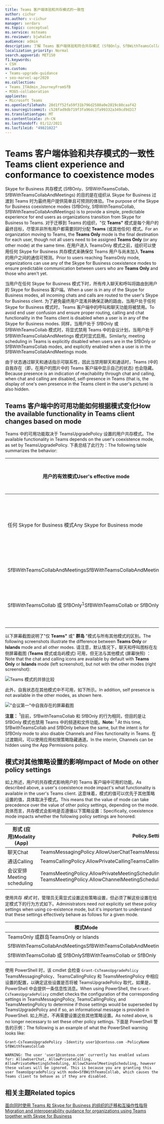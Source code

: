 ```yaml
---
title: Teams 客户端体验和共存模式的一致性
author: cichur
ms.author: v-cichur
manager: serdars
ms.topic: conceptual
ms.service: msteams
ms.reviewer: bjwhalen
audience: admin
description: 了解 Teams 客户端体验和符合共存模式 (SfBOnly、SfBWithTeamsCollab、SfBWithTeamsCollabAndMeetings) 。
localization_priority: Normal
search.appverid: MET150
f1.keywords:
- CSH
ms.custom:
- Teams-upgrade-guidance
- seo-marvel-apr2020
ms.collection:
- Teams_ITAdmin_JourneyFromSfB
- M365-collaboration
appliesto:
- Microsoft Teams
ms.openlocfilehash: 20d1ff52fa59f31b796d2580a0e2819c80caaf42
ms.sourcegitcommit: c528fad9db719f3fa96dc3fa99332a349cd9d317
ms.translationtype: MT
ms.contentlocale: zh-CN
ms.lasthandoff: 01/12/2021
ms.locfileid: "49821022"
---
```

# <a name="teams-client-experience-and-conformance-to-coexistence-modes"></a><span data-ttu-id="45b46-103">Teams 客户端体验和共存模式的一致性</span><span class="sxs-lookup"><span data-stu-id="45b46-103">Teams client experience and conformance to coexistence modes</span></span>

<a name="about-upgrade-basic"></a>

<span data-ttu-id="45b46-104">Skype for Business 共存模式 (SfBOnly、SfBWithTeamsCollab、SfBWithTeamsCollabAndMeetings) 的目的是在组织从 Skype for Business 过渡到 Teams 时为最终用户提供简单且可预测的体验。</span><span class="sxs-lookup"><span data-stu-id="45b46-104">The purpose of the Skype for Business coexistence modes (SfBOnly, SfBWithTeamsCollab, SfBWithTeamsCollabAndMeetings) is to provide a simple, predictable experience for end users as organizations transition from Skype for Business to Teams.</span></span>  <span data-ttu-id="45b46-105">对于迁移到 Teams 的组织，"仅 **Teams"** 模式是每个用户的最终目标，尽管并非所有用户都需要同时分配 **Teams** (或其他任何) 模式。</span><span class="sxs-lookup"><span data-stu-id="45b46-105">For an organization moving to Teams, the **Teams Only** mode is the final destination for each user, though not all users need to be assigned **Teams Only** (or any other mode) at the same time.</span></span>  <span data-ttu-id="45b46-106">在用户进入 TeamsOnly 模式之前，组织可以使用任何 Skype for Business 共存模式来确保仅 Teams 用户与尚未加入 **Teams** 的用户之间的通信可预测。</span><span class="sxs-lookup"><span data-stu-id="45b46-106">Prior to users reaching TeamsOnly mode, organizations can use any of the Skype for Business coexistence modes to ensure predictable communication between users who are **Teams Only** and those who aren't yet.</span></span> 

<span data-ttu-id="45b46-107">当用户在任何 Skype for Business 模式下时，所有传入聊天和呼叫将路由到用户的 Skype for Business 客户端。</span><span class="sxs-lookup"><span data-stu-id="45b46-107">When a user is in any of the Skype for Business modes, all incoming chats and calls are routed to the user's Skype for Business client.</span></span> <span data-ttu-id="45b46-108">为了避免最终用户混淆并确保正确的路由，当用户处于任何 Skype for Business 模式时，Teams 客户端中的呼叫和聊天功能将被禁用。</span><span class="sxs-lookup"><span data-stu-id="45b46-108">To avoid end user confusion and ensure proper routing, calling and chat functionality in the Teams client is disabled when a user is in any of the Skype for Business modes.</span></span> <span data-ttu-id="45b46-109">同样，当用户处于 SfBOnly 或 SfBWithTeamsCollab 模式时，将显式禁用 Teams 中的会议计划，当用户处于 SfBWithTeamsCollabAndMeetings 模式时显式启用。</span><span class="sxs-lookup"><span data-stu-id="45b46-109">Similarly, meeting scheduling in Teams is explicitly disabled when users are in the SfBOnly or SfBWithTeamsCollab modes, and explicitly enabled when a user is in the SfBWithTeamsCollabAndMeetings mode.</span></span>

<span data-ttu-id="45b46-110">由于状态通过聊天和通话指示可联系性，因此当禁用聊天和通话时，Teams (中的自我存在（即，在用户的图片中的 Teams 客户端中显示自己的状态) 也会隐藏。</span><span class="sxs-lookup"><span data-stu-id="45b46-110">Because presence is an indication of reachability through chat and calling, when chat and calling are disabled, self-presence in Teams (that is, the display of one's own presence in the Teams client in the user's picture) is also hidden.</span></span> 

## <a name="how-the-available-functionality-in-teams-client-changes-based-on-mode"></a><span data-ttu-id="45b46-111">Teams 客户端中的可用功能如何根据模式变化</span><span class="sxs-lookup"><span data-stu-id="45b46-111">How the available functionality in Teams client changes based on mode</span></span>

<span data-ttu-id="45b46-112">Teams 中的可用功能取决于 TeamsUpgradePolicy 设置的用户共存模式。</span><span class="sxs-lookup"><span data-stu-id="45b46-112">The available functionality in Teams depends on the user's coexistence mode, as set by TeamsUpgradePolicy.</span></span> <span data-ttu-id="45b46-113">下表总结了此行为：</span><span class="sxs-lookup"><span data-stu-id="45b46-113">The following table summarizes the behavior:</span></span>

|<span data-ttu-id="45b46-114">用户的有效模式</span><span class="sxs-lookup"><span data-stu-id="45b46-114">User's effective mode</span></span>|<span data-ttu-id="45b46-115">Teams 客户端体验</span><span class="sxs-lookup"><span data-stu-id="45b46-115">Experience in Teams client</span></span>|
|---|---|
|<span data-ttu-id="45b46-116">任何 Skype for Business 模式</span><span class="sxs-lookup"><span data-stu-id="45b46-116">Any Skype for Business mode</span></span>|<span data-ttu-id="45b46-117">通话、聊天和自我状态处于禁用状态。</span><span class="sxs-lookup"><span data-stu-id="45b46-117">Calling, Chat, and self-presence are disabled.</span></span>|
|<span data-ttu-id="45b46-118">SfBWithTeamsCollabAndMeetings</span><span class="sxs-lookup"><span data-stu-id="45b46-118">SfBWithTeamsCollabAndMeetings</span></span>|<span data-ttu-id="45b46-119">会议安排可用</span><span class="sxs-lookup"><span data-stu-id="45b46-119">Meeting scheduling is available</span></span>|
|<span data-ttu-id="45b46-120">SfBWithTeamsCollab 或 SfBOnly<sup>1</sup></span><span class="sxs-lookup"><span data-stu-id="45b46-120">SfBWithTeamsCollab or SfBOnly<sup>1</sup></span></span>|<span data-ttu-id="45b46-121">会议安排不可用</span><span class="sxs-lookup"><span data-stu-id="45b46-121">Meeting scheduling is not available</span></span>|
|||

<span data-ttu-id="45b46-122">以下屏幕截图说明了"仅 **Teams"** 或" **群岛** "模式与所有其他模式的区别。</span><span class="sxs-lookup"><span data-stu-id="45b46-122">The following screenshots illustrate the difference between **Teams Only** or **Islands** mode and all other modes.</span></span> <span data-ttu-id="45b46-123">请注意，默认情况下，聊天和呼叫图标在左侧屏幕截图 (**Teams** 模式或岛屿模式) 可用，但无法与其他模式 (屏幕快照) ：</span><span class="sxs-lookup"><span data-stu-id="45b46-123">Note that the chat and calling icons are available by default with **Teams Only** or **Islands** mode (left screenshot), but not with the other modes (right screenshot):</span></span>

![Teams 模式的并排比较](media/teams-mode-comparison.png)

<span data-ttu-id="45b46-125">此外，自我状态在其他模式中不可用，如下所示。</span><span class="sxs-lookup"><span data-stu-id="45b46-125">In addition, self presence is not available in the other modes, as shown here.</span></span>

!["会议第一"中自我存在的屏幕截图](media/meetings-first-no-self-presence-general.png)
 
<span data-ttu-id="45b46-127">**注意：** 
<sup>1</sup>目前，SfBwithTeamsCollab 和 SfBOnly 的行为相同，但目的是让 SfBOnly 模式也禁用 Teams 中的频道和文件功能。</span><span class="sxs-lookup"><span data-stu-id="45b46-127">**Note:**
<sup>1</sup> At this time, SfBwithTeamsCollab and SfBOnly behave the same, but the intent is for SfBOnly mode to also disable Channels and Files functionality in Teams.</span></span> <span data-ttu-id="45b46-128">在过渡期间，可以使用应用权限策略隐藏通道。</span><span class="sxs-lookup"><span data-stu-id="45b46-128">In the interim, Channels can be hidden using the App Permissions policy.</span></span>


## <a name="impact-of-mode-on-other-policy-settings"></a><span data-ttu-id="45b46-129">模式对其他策略设置的影响</span><span class="sxs-lookup"><span data-stu-id="45b46-129">Impact of Mode on other policy settings</span></span>
<span data-ttu-id="45b46-130">如上所述，用户的共存模式影响用户的 Teams 客户端中可用的功能。</span><span class="sxs-lookup"><span data-stu-id="45b46-130">As described above, a user's coexistence mode impact's what functionality is available in the user's Teams client.</span></span> <span data-ttu-id="45b46-131">这意味着，模式的值可以优先于其他策略设置的值，具体取决于模式。</span><span class="sxs-lookup"><span data-stu-id="45b46-131">This means that the value of mode can take precedence over the value of other policy settings, depending on the mode.</span></span> <span data-ttu-id="45b46-132">具体而言，共存模式会影响是否遵循以下策略设置：</span><span class="sxs-lookup"><span data-stu-id="45b46-132">Specifically,  coexistence mode impacts whether the following policy settings are honored:</span></span>

|<span data-ttu-id="45b46-133">**形式 (应用)**</span><span class="sxs-lookup"><span data-stu-id="45b46-133">**Modality (App)**</span></span>|<span data-ttu-id="45b46-134">**Policy.Setting**</span><span class="sxs-lookup"><span data-stu-id="45b46-134">**Policy.Setting**</span></span>|
|---|---|
|<span data-ttu-id="45b46-135">聊天</span><span class="sxs-lookup"><span data-stu-id="45b46-135">Chat</span></span>|<span data-ttu-id="45b46-136">TeamsMessagingPolicy.AllowUserChat</span><span class="sxs-lookup"><span data-stu-id="45b46-136">TeamsMessagingPolicy.AllowUserChat</span></span>|
|<span data-ttu-id="45b46-137">通话</span><span class="sxs-lookup"><span data-stu-id="45b46-137">Calling</span></span>|<span data-ttu-id="45b46-138">TeamsCallingPolicy.AllowPrivateCalling</span><span class="sxs-lookup"><span data-stu-id="45b46-138">TeamsCallingPolicy.AllowPrivateCalling</span></span>|
|<span data-ttu-id="45b46-139">会议安排</span><span class="sxs-lookup"><span data-stu-id="45b46-139">Meeting scheduling</span></span>|<span data-ttu-id="45b46-140">TeamsMeetingPolicy.AllowPrivateMeetingScheduling</span><span class="sxs-lookup"><span data-stu-id="45b46-140">TeamsMeetingPolicy.AllowPrivateMeetingScheduling</span></span></br><span data-ttu-id="45b46-141">TeamsMeetingPolicy.AllowChannelMeetingScheduling</span><span class="sxs-lookup"><span data-stu-id="45b46-141">TeamsMeetingPolicy.AllowChannelMeetingScheduling</span></span>|
|||

<span data-ttu-id="45b46-142">使用共存 *模式* 时，管理员无需显式设置这些策略设置，但必须了解这些设置在给定模式下的行为方式如下。</span><span class="sxs-lookup"><span data-stu-id="45b46-142">Administrators need *not* explicitly set these policy settings when using co-existence mode, but it's important to understand that these settings effectively behave as follows for a given mode.</span></span> 

|<span data-ttu-id="45b46-143">模式</span><span class="sxs-lookup"><span data-stu-id="45b46-143">Mode</span></span>|<span data-ttu-id="45b46-144">AllowUserChat</span><span class="sxs-lookup"><span data-stu-id="45b46-144">AllowUserChat</span></span>|<span data-ttu-id="45b46-145">AllowPrivateCalling</span><span class="sxs-lookup"><span data-stu-id="45b46-145">AllowPrivateCalling</span></span>|<span data-ttu-id="45b46-146">AllowPrivateMeetingScheduling</span><span class="sxs-lookup"><span data-stu-id="45b46-146">AllowPrivateMeetingScheduling</span></span>|<span data-ttu-id="45b46-147">AllowChannelMeetingScheduling</span><span class="sxs-lookup"><span data-stu-id="45b46-147">AllowChannelMeetingScheduling</span></span>|
|---|---|---|---|---|
|<span data-ttu-id="45b46-148">TeamsOnly 或群岛</span><span class="sxs-lookup"><span data-stu-id="45b46-148">TeamsOnly or Islands</span></span>|<span data-ttu-id="45b46-149">已启用</span><span class="sxs-lookup"><span data-stu-id="45b46-149">Enabled</span></span>|<span data-ttu-id="45b46-150">已启用</span><span class="sxs-lookup"><span data-stu-id="45b46-150">Enabled</span></span>|<span data-ttu-id="45b46-151">已启用</span><span class="sxs-lookup"><span data-stu-id="45b46-151">Enabled</span></span>|<span data-ttu-id="45b46-152">已启用</span><span class="sxs-lookup"><span data-stu-id="45b46-152">Enabled</span></span>|
|<span data-ttu-id="45b46-153">SfBWithTeamsCollabAndMeetings</span><span class="sxs-lookup"><span data-stu-id="45b46-153">SfBWithTeamsCollabAndMeetings</span></span>|<span data-ttu-id="45b46-154">已禁用</span><span class="sxs-lookup"><span data-stu-id="45b46-154">Disabled</span></span>|<span data-ttu-id="45b46-155">已禁用</span><span class="sxs-lookup"><span data-stu-id="45b46-155">Disabled</span></span>|<span data-ttu-id="45b46-156">已启用</span><span class="sxs-lookup"><span data-stu-id="45b46-156">Enabled</span></span>|<span data-ttu-id="45b46-157">已启用</span><span class="sxs-lookup"><span data-stu-id="45b46-157">Enabled</span></span>|
|<span data-ttu-id="45b46-158">SfBWithTeamsCollab 或 SfBOnly</span><span class="sxs-lookup"><span data-stu-id="45b46-158">SfBWithTeamsCollab or SfBOnly</span></span>|<span data-ttu-id="45b46-159">已禁用</span><span class="sxs-lookup"><span data-stu-id="45b46-159">Disabled</span></span>|<span data-ttu-id="45b46-160">已禁用</span><span class="sxs-lookup"><span data-stu-id="45b46-160">Disabled</span></span>|<span data-ttu-id="45b46-161">已禁用</span><span class="sxs-lookup"><span data-stu-id="45b46-161">Disabled</span></span>|<span data-ttu-id="45b46-162">已禁用</span><span class="sxs-lookup"><span data-stu-id="45b46-162">Disabled</span></span>|
||||||

<span data-ttu-id="45b46-163">使用 PowerShell 时，该 cmdlet 会检查 `Grant-CsTeamsUpgradePolicy` TeamsMessagingPolicy、TeamsCallingPolicy 和 TeamsMeetingPolicy 中相应设置的配置，以确定这些设置是否将被 TeamsUpgradePolicy 取代，如果是，PowerShell 中会提供一条信息性消息。</span><span class="sxs-lookup"><span data-stu-id="45b46-163">When using PowerShell, the `Grant-CsTeamsUpgradePolicy` cmdlet checks the configuration of the corresponding settings in TeamsMessagingPolicy, TeamsCallingPolicy, and TeamsMeetingPolicy to determine if those settings would be superseded by TeamsUpgradePolicy and if so, an informational message is provided in PowerShell.</span></span>  <span data-ttu-id="45b46-164">如上所述，不再需要设置这些其他策略设置。</span><span class="sxs-lookup"><span data-stu-id="45b46-164">As noted above,  is no longer necessary to set these other policy settings.</span></span> <span data-ttu-id="45b46-165">下面是 PowerShell 警告的示例：</span><span class="sxs-lookup"><span data-stu-id="45b46-165">The following is an example of what the PowerShell warning looks like:</span></span>

`Grant-CsTeamsUpgradePolicy -Identity user1@contoso.com -PolicyName SfBWithTeamsCollab`

`WARNING: The user 'user1@contoso.com' currently has enabled values for: AllowUserChat, AllowPrivateCalling, AllowPrivateMeetingScheduling, AllowChannelMeetingScheduling, however these values will be ignored. This is because you are granting this user TeamsUpgradePolicy with mode=SfBWithTeamsCollab, which causes the Teams client to behave as if they are disabled.`



## <a name="related-topics"></a><span data-ttu-id="45b46-166">相关主题</span><span class="sxs-lookup"><span data-stu-id="45b46-166">Related topics</span></span>

[<span data-ttu-id="45b46-167">面向同时使用 Teams 和 Skype for Business 的组织的迁移和互操作性指导</span><span class="sxs-lookup"><span data-stu-id="45b46-167">Migration and interoperability guidance for organizations using Teams together with Skype for Business</span></span>](https://docs.microsoft.com/microsoftteams/migration-interop-guidance-for-teams-with-skype)




